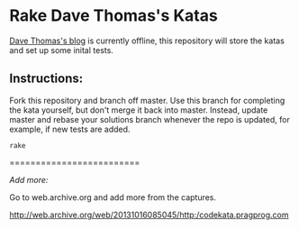 # Rake Dave Thomas's Katas

[Dave Thomas's blog][1] is currently offline, this repository will store the katas and set up some inital tests.

## Instructions:
Fork this repository and branch off master. Use this branch for completing the kata yourself, but don't merge it back into master. Instead, update master and rebase your solutions branch whenever the repo is updated, for example, if new tests are added.

```
rake
```

=========================

*Add more:*

Go to web.archive.org and add more from the captures.

http://web.archive.org/web/20131016085045/http:/codekata.pragprog.com

[1]: http://codekata.pragprog.com
